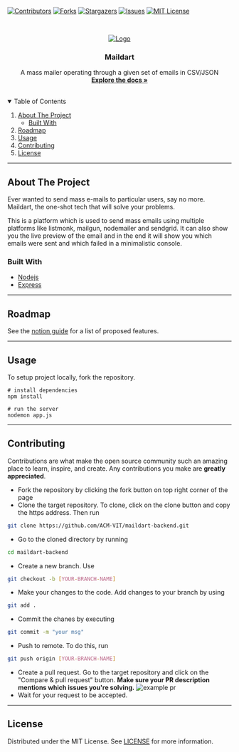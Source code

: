 <!-- PROJECT SHIELDS -->

[![Contributors][contributors-shield]][contributors-url]
[![Forks][forks-shield]][forks-url]
[![Stargazers][stars-shield]][stars-url]
[![Issues][issues-shield]][issues-url]
[![MIT License][license-shield]][license-url]


<!-- PROJECT LOGO -->
<br />
<p align="center">
  <a href="https://hacktoberfest.digitalocean.com/">
    <img src="https://user-images.githubusercontent.com/52633729/135446856-ed1de284-c21a-4932-bd70-b4eae149c49c.png" alt="Logo">
  </a>

  <h3 align="center">Maildart</h3>

  <p align="center">
    A mass mailer operating through a given set of emails in CSV/JSON
    <br />
    <a href="https://grass-text-1a7.notion.site/Maildart-9dec4c315dcf407fa73d06a3023edc6c"><strong>Explore the docs »</strong></a>
    <br />
    <br />
  </p>
</p>



<!-- TABLE OF CONTENTS -->
<details open="open">
  <summary>Table of Contents</summary>
  <ol>
    <li>
      <a href="#about-the-project">About The Project</a>
      <ul>
        <li><a href="#built-with">Built With</a></li>
      </ul>
    </li>
    <li><a href="#roadmap">Roadmap</a></li>
    <li><a href="#usage">Usage</a></li>
    <li><a href="#contributing">Contributing</a></li>
    <li><a href="#license">License</a></li>
  </ol>
</details>

---

<!-- ABOUT THE PROJECT -->
## About The Project

Ever wanted to send mass e-mails to particular users, say no more. Maildart, the one-shot tech that will solve your problems.

This is a platform which is used to send mass emails using multiple platforms like listmonk, mailgun, nodemailer and sendgrid. It can also show you the live preview of the email and in the end it will show you which emails were sent and which failed in a minimalistic console.

<!-- BUILT WITH -->
### Built With

* [Nodejs](https://nodejs.org/)
* [Express](https://expressjs.com/)

---
<!-- ROADMAP -->
## Roadmap

See the [notion guide](https://grass-text-1a7.notion.site/Maildart-9dec4c315dcf407fa73d06a3023edc6c) for a list of proposed features.

---
<!-- USAGE -->
## Usage

To setup project locally, fork the repository.

```console
# install dependencies
npm install

# run the server
nodemon app.js
```

---

<!-- CONTRIBUTING -->
## Contributing

Contributions are what make the open source community such an amazing place to learn, inspire, and create. Any contributions you make are **greatly appreciated**.


* Fork the repository by clicking the fork button on top right corner of the page
* Clone the target repository. To clone, click on the clone button and copy the https address. Then run

```bash
git clone https://github.com/ACM-VIT/maildart-backend.git
```

* Go to the cloned directory by running

```bash
cd maildart-backend
```

* Create a new branch. Use

```bash
git checkout -b [YOUR-BRANCH-NAME]
```

* Make your changes to the code. Add changes to your branch by using

```bash
git add .
```

* Commit the chanes by executing

```bash
git commit -m "your msg"
```

* Push to remote. To do this, run

```bash
git push origin [YOUR-BRANCH-NAME]
```

* Create a pull request. Go to the target repository and click on the "Compare & pull request" button. **Make sure your PR description mentions which issues you're solving.**
![example pr](https://drive.google.com/u/1/uc?id=1f9JKAR-kRvCRGxIs_SAvegaYDPx53T9G)
* Wait for your request to be accepted.

---

<!-- LICENSE -->
## License

Distributed under the MIT License. See [LICENSE](https://github.com/ACM-VIT/maildart-frontend/blob/master/LICENSE) for more information.


<!-- MARKDOWN LINKS & IMAGES -->

[contributors-shield]: https://img.shields.io/github/contributors/acm-vit/maildart-backend.svg?style=for-the-badge
[contributors-url]: https://github.com/acm-vit/maildart-backend/graphs/contributors
[forks-shield]: https://img.shields.io/github/forks/acm-vit/maildart-backend?style=for-the-badge
[forks-url]: https://github.com/acm-vit/maildart-backend/network/members
[stars-shield]: https://img.shields.io/github/stars/acm-vit/maildart-backend.svg?style=for-the-badge
[stars-url]: https://github.com/acm-vit/maildart-backend/stargazers
[issues-shield]: https://img.shields.io/github/issues/acm-vit/maildart-backend.svg?style=for-the-badge
[issues-url]: https://github.com/acm-vit/maildart-backend/issues
[license-shield]:https://img.shields.io/github/license/othneildrew/Best-README-Template.svg?style=for-the-badge
[license-url]: https://github.com/ACM-VIT/maildart-backend/blob/master/LICENSE

[license-shield]: https://img.shields.io/github/license/othneildrew/Best-README-Template.svg?style=for-the-badge
[license-url]: https://github.com/othneildrew/Best-README-Template/blob/master/LICENSE.txt

